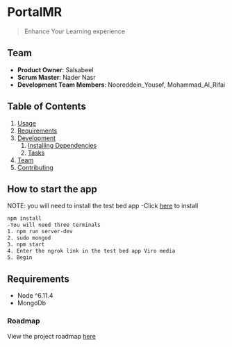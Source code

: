# PortalMR

> Enhance Your Learning experience

## Team

  - __Product Owner__: Salsabeel
  - __Scrum Master__: Nader Nasr
  - __Development Team Members__: Nooreddein_Yousef, Mohammad_Al_Rifai

## Table of Contents

1. [Usage](#Usage)
1. [Requirements](#requirements)
1. [Development](#development)
    1. [Installing Dependencies](#installing-dependencies)
    1. [Tasks](#tasks)
1. [Team](#team)
1. [Contributing](#contributing)

## How to start the app

NOTE: you will need to install the test bed app
-Click [here](https://play.google.com/store/apps/details?id=com.viromedia.viromedia) to install

```sh
npm install
-You will need three terminals
1. npm run server-dev
2. sudo mongod
3. npm start
4. Enter the ngrok link in the test bed app Viro media
5. Begin
```

## Requirements

- Node ^6.11.4
- MongoDb

### Roadmap

View the project roadmap [here](https://waffle.io/GettCreative/Portal)
